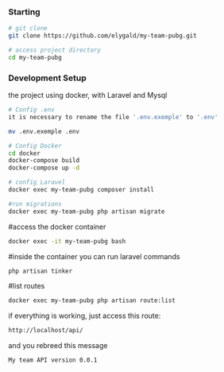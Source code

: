 ### Starting

``` bash
# git clone 
git clone https://github.com/elygald/my-team-pubg.git

# access project directory
cd my-team-pubg

```
### Development Setup

the project using docker, with Laravel and Mysql

``` bash
# Config .env
it is necessary to rename the file '.env.exemple' to '.env'

mv .env.exemple .env

# Config Docker
cd docker 
docker-compose build 
docker-compose up -d  

# config Laravel 
docker exec my-team-pubg composer install

#run migrations
docker exec my-team-pubg php artisan migrate
```

#access the docker container
``` bash
docker exec -it my-team-pubg bash
```

#inside the container you can run laravel commands
``` bash
php artisan tinker
```

#list routes
``` bash
docker exec my-team-pubg php artisan route:list
```

if everything is working, just access this route:
``` bash
http://localhost/api/
```
and you rebreed this message 
``` bash
My team API version 0.0.1
```

###
